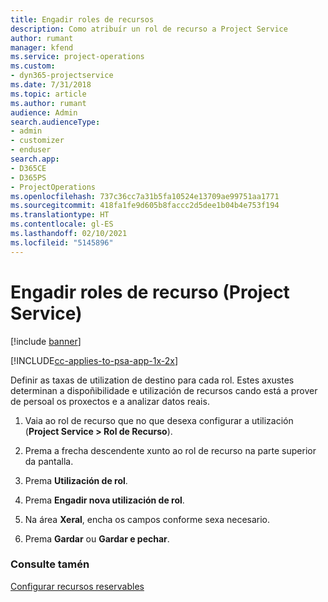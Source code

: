 ```yaml
---
title: Engadir roles de recursos
description: Como atribuír un rol de recurso a Project Service
author: rumant
manager: kfend
ms.service: project-operations
ms.custom:
- dyn365-projectservice
ms.date: 7/31/2018
ms.topic: article
ms.author: rumant
audience: Admin
search.audienceType:
- admin
- customizer
- enduser
search.app:
- D365CE
- D365PS
- ProjectOperations
ms.openlocfilehash: 737c36cc7a31b5fa10524e13709ae99751aa1771
ms.sourcegitcommit: 418fa1fe9d605b8faccc2d5dee1b04b4e753f194
ms.translationtype: HT
ms.contentlocale: gl-ES
ms.lasthandoff: 02/10/2021
ms.locfileid: "5145896"
---
```

# <a name="add-resource-roles-project-service"></a>Engadir roles de recurso (Project Service)

[!include [banner](../includes/psa-now-project-operations.md)]

[!INCLUDE[cc-applies-to-psa-app-1x-2x](../includes/cc-applies-to-psa-app-1x-2x.md)]

Definir as taxas de utilization de destino para cada rol. Estes axustes determinan a dispoñibilidade e utilización de recursos cando está a prover de persoal os proxectos e a analizar datos reais.  
  
1.  Vaia ao rol de recurso que no que desexa configurar a utilización (**Project Service > Rol de Recurso**).  
  
2.  Prema a frecha descendente xunto ao rol de recurso na parte superior da pantalla.  
  
3.  Prema **Utilización de rol**.  
  
4.  Prema **Engadir nova utilización de rol**.  
  
5.  Na área **Xeral**, encha os campos conforme sexa necesario.  
  
6.  Prema **Gardar** ou **Gardar e pechar**.  
  
### <a name="see-also"></a>Consulte tamén  
 [Configurar recursos reservables](../psa/set-up-resources.md)
